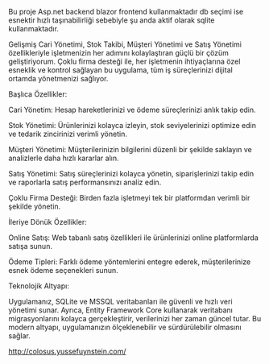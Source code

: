 Bu proje Asp.net backend blazor frontend kullanmaktadır db seçimi ise esnektir hızlı taşınabilirliği sebebiyle şu anda aktif olarak sqlite kullanmaktadır.

Gelişmiş Cari Yönetimi, Stok Takibi, Müşteri Yönetimi ve Satış Yönetimi özellikleriyle işletmenizin her adımını kolaylaştıran güçlü bir çözüm geliştiriyorum. Çoklu firma desteği ile, her işletmenin ihtiyaçlarına özel esneklik ve kontrol sağlayan bu uygulama, tüm iş süreçlerinizi dijital ortamda yönetmenizi sağlıyor.

Başlıca Özellikler:

Cari Yönetim: Hesap hareketlerinizi ve ödeme süreçlerinizi anlık takip edin.

Stok Yönetimi: Ürünlerinizi kolayca izleyin, stok seviyelerinizi optimize edin ve tedarik zincirinizi verimli yönetin.

Müşteri Yönetimi: Müşterilerinizin bilgilerini düzenli bir şekilde saklayın ve analizlerle daha hızlı kararlar alın.

Satış Yönetimi: Satış süreçlerinizi kolayca yönetin, siparişlerinizi takip edin ve raporlarla satış performansınızı analiz edin.

Çoklu Firma Desteği: Birden fazla işletmeyi tek bir platformdan verimli bir şekilde yönetin.

İleriye Dönük Özellikler:

Online Satış: Web tabanlı satış özellikleri ile ürünlerinizi online platformlarda satışa sunun.

Ödeme Tipleri: Farklı ödeme yöntemlerini entegre ederek, müşterilerinize esnek ödeme seçenekleri sunun.

Teknolojik Altyapı:

Uygulamanız, SQLite ve MSSQL veritabanları ile güvenli ve hızlı veri yönetimi sunar. Ayrıca, Entity Framework Core kullanarak veritabanı migrasyonlarını kolayca gerçekleştirir, verilerinizi her zaman güncel tutar. Bu modern altyapı, uygulamanızın ölçeklenebilir ve sürdürülebilir olmasını sağlar.


http://colosus.yussefuynstein.com/

